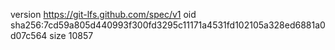 version https://git-lfs.github.com/spec/v1
oid sha256:7cd59a805d440993f300fd3295c11171a4531fd102105a328ed6881a0d07c564
size 10857

